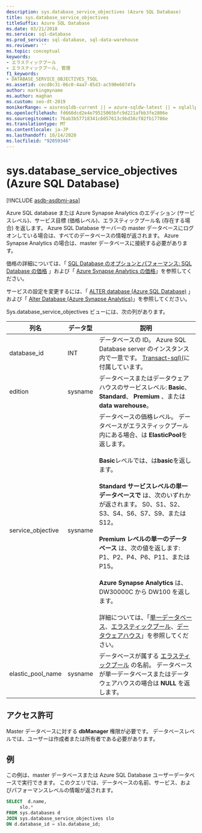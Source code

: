 ```yaml
---
description: sys.database_service_objectives (Azure SQL Database)
title: sys.database_service_objectives
titleSuffix: Azure SQL Database
ms.date: 03/21/2018
ms.service: sql-database
ms.prod_service: sql-database, sql-data-warehouse
ms.reviewer: ''
ms.topic: conceptual
keywords:
- エラスティックプール
- エラスティックプール, 管理
f1_keywords:
- DATABASE_SERVICE_OBJECTIVES_TSQL
ms.assetid: cecd8c31-06c0-4aa7-85d3-ac590e6874fa
author: markingmyname
ms.author: maghan
ms.custom: seo-dt-2019
monikerRange: = azuresqldb-current || = azure-sqldw-latest || = sqlallproducts-allversions
ms.openlocfilehash: fd660dcd2e4e79515065bfc9d221afbb3fe2806e
ms.sourcegitcommit: 76ab3b57718341c6057613c9bd38cf82fb17786e
ms.translationtype: MT
ms.contentlocale: ja-JP
ms.lasthandoff: 10/14/2020
ms.locfileid: "92059346"
---
```

# <a name="sysdatabase_service_objectives-azure-sql-database"></a>sys.database_service_objectives (Azure SQL Database)
[!INCLUDE [asdb-asdbmi-asa](../../includes/applies-to-version/asdb-asdbmi-asa.md)]

Azure SQL database または Azure Synapse Analytics のエディション (サービスレベル)、サービス目標 (価格レベル)、エラスティックプール名 (存在する場合) を返します。 Azure SQL Database サーバーの master データベースにログオンしている場合は、すべてのデータベースの情報が返されます。 Azure Synapse Analytics の場合は、master データベースに接続する必要があります。  
  
  
 価格の詳細については、「 [SQL Database のオプションとパフォーマンス: SQL Database の価格](https://azure.microsoft.com/pricing/details/sql-database/) 」および「 [Azure Synapse Analytics の価格](https://azure.microsoft.com/pricing/details/sql-data-warehouse/)」を参照してください。  
  
 サービスの設定を変更するには、「 [ALTER database (Azure SQL Database)](../../t-sql/statements/alter-database-transact-sql.md) 」および「 [Alter Database (Azure Synapse Analytics)](../../t-sql/statements/alter-database-transact-sql.md?view=azure-sqldw-latest)」を参照してください。  
  
 Sys.database_service_objectives ビューには、次の列があります。  
  
|列名|データ型|説明|  
|-----------------|---------------|-----------------|  
|database_id|INT|データベースの ID。 Azure SQL Database server のインスタンス内で一意です。 [Transact-sql&#41;&#40;](../../relational-databases/system-catalog-views/sys-databases-transact-sql.md)に付属しています。|  
|edition|sysname|データベースまたはデータウェアハウスのサービスレベル: **Basic**、 **Standard**、 **Premium** 、または **data warehouse**。|  
|service_objective|sysname|データベースの価格レベル。 データベースがエラスティックプール内にある場合、は **ElasticPool**を返します。<br /><br /> **Basic**レベルでは、は**basic**を返します。<br /><br /> **Standard サービスレベルの単一データベースで** は、次のいずれかが返されます。 S0、S1、S2、S3、S4、S6、S7、S9、または S12。<br /><br /> **Premium レベルの単一のデータベース** は、次の値を返します: P1、P2、P4、P6、P11、または P15。<br /><br /> **Azure Synapse Analytics** は、DW30000C から DW100 を返します。<br /><br /> 詳細については、「[単一データベース](/azure/sql-database/sql-database-dtu-resource-limits-single-databases/)、[エラスティックプール](/azure/sql-database/sql-database-dtu-resource-limits-elastic-pools/)、[データウェアハウス](/azure/sql-data-warehouse/what-is-a-data-warehouse-unit-dwu-cdwu/)」を参照してください。|  
|elastic_pool_name|sysname|データベースが属する [エラスティックプール](/azure/azure-sql/database/elastic-pool-overview) の名前。 データベースが単一データベースまたはデータウェアハウスの場合は **NULL** を返します。|  
  
## <a name="permissions"></a>アクセス許可  
 Master データベースに対する **dbManager** 権限が必要です。  データベースレベルでは、ユーザーは作成者または所有者である必要があります。  
  
## <a name="examples"></a>例  
 この例は、master データベースまたは Azure SQL Database ユーザーデータベースで実行できます。 このクエリでは、データベースの名前、サービス、およびパフォーマンスレベルの情報が返されます。  
  
```sql  
SELECT  d.name,   
     slo.*    
FROM sys.databases d   
JOIN sys.database_service_objectives slo    
ON d.database_id = slo.database_id;  
  
```  
  
